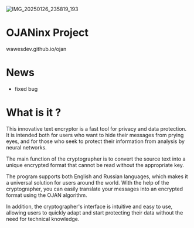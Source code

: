  ![IMG_20250126_235819_193](https://github.com/user-attachments/assets/feece24f-b003-42be-a601-09eb57fcf47c)
# OJANinx Project 
 wawesdev.github.io/ojan 

# News
- fixed bug
# What is it ?

This innovative text encryptor is a fast tool for privacy and data protection. It is intended both for users who want to hide their messages from prying eyes, and for those who seek to protect their information from analysis by neural networks. 

The main function of the cryptographer is to convert the source text into a unique encrypted format that cannot be read without the appropriate key. 

The program supports both English and Russian languages, which makes it a universal solution for users around the world. With the help of the cryptographer, you can easily translate your messages into an encrypted format using the OJAN algorithm. 

In addition, the cryptographer's interface is intuitive and easy to use, allowing users to quickly adapt and start protecting their data without the need for technical knowledge.
